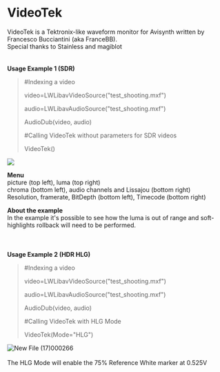 # VideoTek
VideoTek is a Tektronix-like waveform monitor for Avisynth written by Francesco Bucciantini (aka FranceBB).
<br>
Special thanks to Stainless and magiblot
<br>
<br>
<br>
**Usage Example 1 (SDR)**
>#Indexing a video
>
>video=LWLibavVideoSource("test_shooting.mxf")
>
>audio=LWLibavAudioSource("test_shooting.mxf")
>
>AudioDub(video, audio)
>
>
>#Calling VideoTek without parameters for SDR videos
>
>VideoTek()

<img src="https://i.imgur.com/sHsDioV.png">

**Menu**
<br>
picture (top left), luma (top right)
<br>
chroma (bottom left), audio channels and Lissajou (bottom right)
<br>
Resolution, framerate, BitDepth (bottom left), Timecode (bottom right)
<br>

**About the example**
<br>
In the example it's possible to see how the luma is out of range and soft-highlights rollback will need to be performed.
<br>
<br>
<br>
<br>
**Usage Example 2 (HDR HLG)**
>#Indexing a video
>
>video=LWLibavVideoSource("test_shooting.mxf")
>
>audio=LWLibavAudioSource("test_shooting.mxf")
>
>AudioDub(video, audio)
>
>
>#Calling VideoTek with HLG Mode
>
>VideoTek(Mode="HLG")


![New File (17)000266](https://user-images.githubusercontent.com/18946343/186958373-6f20978f-766d-45bd-841c-5ca0ba177b59.png)
<br>
<br>
The HLG Mode will enable the 75% Reference White marker at 0.525V
